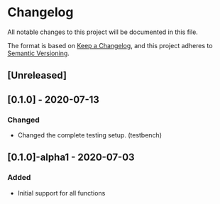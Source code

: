 # Changelog
All notable changes to this project will be documented in this file.

The format is based on [Keep a Changelog](https://keepachangelog.com/en/1.0.0/),
and this project adheres to [Semantic Versioning](https://semver.org/spec/v2.0.0.html).

## [Unreleased]
## [0.1.0] - 2020-07-13
### Changed
- Changed the complete testing setup. (testbench)

## [0.1.0]-alpha1 - 2020-07-03
### Added
- Initial support for all functions

